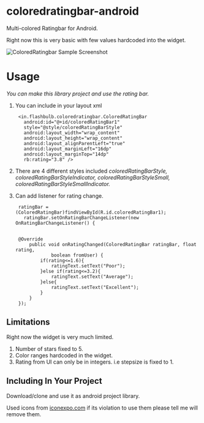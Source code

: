 coloredratingbar-android
========================

Multi-colored Ratingbar for Android.

Right now this is very basic with few values hardcoded into the widget.

![ColoredRatingbar Sample Screenshot][1]

Usage
=====

*You can make this library project and use the rating bar.*

1. You can include in your layout xml 
    
        <in.flashbulb.coloredratingbar.ColoredRatingBar
          android:id="@+id/coloredRatingBar1"
          style="@style/coloredRatingBarStyle"
          android:layout_width="wrap_content"
          android:layout_height="wrap_content"
          android:layout_alignParentLeft="true"
          android:layout_marginLeft="16dp"
          android:layout_marginTop="14dp"
          rb:rating="3.8" />

2. There are 4 different styles included
        *coloredRatingBarStyle,
        coloredRatingBarStyleIndicator,
        coloredRatingBarStyleSmall,
        coloredRatingBarStyleSmallIndicator.*

3. Can add listener for rating change.
      
        ratingBar = (ColoredRatingBar)findViewById(R.id.coloredRatingBar1);
    	  ratingBar.setOnRatingBarChangeListener(new OnRatingBarChangeListener() {
  			

        @Override
  			public void onRatingChanged(ColoredRatingBar ratingBar, float rating,
  					boolean fromUser) {
  				if(rating<=1.6){
  					ratingText.setText("Poor");
  				}else if(rating<=3.2){
  					ratingText.setText("Average");
  				}else{
  					ratingText.setText("Excellent");
  				}
  			}
  		});

Limitations
-----------

Right now the widget is very much limited.

1. Number of stars fixed to 5. 
2. Color ranges hardcoded in the widget.
3. Rating from UI can only be in integers. i.e stepsize is fixed to 1.

Including In Your Project
-------------------------

Download/clone and use it as android project library.


Used icons from [iconexpo.com](http://iconexpo.com/2008/12/free-8color-star-icons/)
if its violation to use them please tell me will remove them.

 
[1]: https://raw.github.com/codebreaker/coloredratingbar-android/master/screens.png
